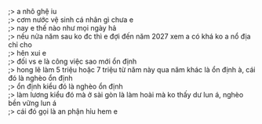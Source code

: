 ;> a nhô ghệ iu<br>
;> cơm nước vệ sinh cá nhân gì chưa e<br>
;> nay e thế nào như mọi ngày hả<br>
;> nếu nửa năm sau ko đc thì e đợi đến năm 2027 xem a có khá ko a nổ địa chỉ cho<br>
;> hên xui e<br>
;> đối vs e là công việc sao mới ổn định<br>
;> hong lẽ làm 5 triệu hoặc 7 triệu từ năm này qua năm khác là ổn định à, cái đó là nghèo ổn định<br>
;> ổn định kiểu đó là nghèo ổn định<br>
;> làm lương kiểu đó mà ở sài gòn là làm hoài mà ko thấy dư lun á, nghèo bền vững lun á<br>
;> cái đó gọi là an phận hỉu hem e
